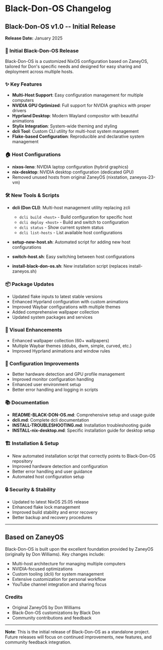 # Black-Don-OS Changelog

## Black-Don-OS v1.0 -- Initial Release

**Release Date:** January 2025

### 🎉 Initial Black-Don-OS Release

Black-Don-OS is a customized NixOS configuration based on ZaneyOS, tailored for Don's specific needs and designed for easy sharing and deployment across multiple hosts.

### ✨ Key Features

- **Multi-Host Support**: Easy configuration management for multiple computers
- **NVIDIA GPU Optimized**: Full support for NVIDIA graphics with proper drivers
- **Hyprland Desktop**: Modern Wayland compositor with beautiful animations
- **Stylix Integration**: System-wide theming and styling
- **dcli Tool**: Custom CLI utility for multi-host system management
- **Flake-based Configuration**: Reproducible and declarative system management

### 🏠 Host Configurations

- **nixos-leno**: NVIDIA laptop configuration (hybrid graphics)
- **nix-desktop**: NVIDIA desktop configuration (dedicated GPU)
- Removed unused hosts from original ZaneyOS (nixstation, zaneyos-23-vm)

### 🛠️ New Tools & Scripts

- **dcli (Don CLI)**: Multi-host management utility replacing zcli
  - `dcli build <host>` - Build configuration for specific host
  - `dcli deploy <host>` - Build and switch to configuration
  - `dcli status` - Show current system status
  - `dcli list-hosts` - List available host configurations

- **setup-new-host.sh**: Automated script for adding new host configurations
- **switch-host.sh**: Easy switching between host configurations
- **install-black-don-os.sh**: New installation script (replaces install-zaneyos.sh)

### 📦 Package Updates

- Updated flake inputs to latest stable versions
- Enhanced Hyprland configuration with custom animations
- Improved Waybar configurations with multiple themes
- Added comprehensive wallpaper collection
- Updated system packages and services

### 🎨 Visual Enhancements

- Enhanced wallpaper collection (60+ wallpapers)
- Multiple Waybar themes (ddubs, dwm, simple, curved, etc.)
- Improved Hyprland animations and window rules

### 🔧 Configuration Improvements

- Better hardware detection and GPU profile management
- Improved monitor configuration handling
- Enhanced user environment setup
- Better error handling and logging in scripts

### 📚 Documentation

- **README-BLACK-DON-OS.md**: Comprehensive setup and usage guide
- **dcli.md**: Complete dcli documentation
- **INSTALL-TROUBLESHOOTING.md**: Installation troubleshooting guide
- **INSTALL-nix-desktop.md**: Specific installation guide for desktop setup

### 🏗️ Installation & Setup

- New automated installation script that correctly points to Black-Don-OS repository
- Improved hardware detection and configuration
- Better error handling and user guidance
- Automated host configuration setup

### 🔒 Security & Stability

- Updated to latest NixOS 25.05 release
- Enhanced flake lock management
- Improved build stability and error recovery
- Better backup and recovery procedures

---

## Based on ZaneyOS

Black-Don-OS is built upon the excellent foundation provided by ZaneyOS (originally by Don Williams). Key changes include:

- Multi-host architecture for managing multiple computers
- NVIDIA-focused optimizations
- Custom tooling (dcli) for system management
- Extensive customization for personal workflow
- YouTube channel integration and sharing focus

### Credits

- Original ZaneyOS by Don Williams
- Black-Don-OS customizations by Black Don
- Community contributions and feedback

---

**Note**: This is the initial release of Black-Don-OS as a standalone project. Future releases will focus on continued improvements, new features, and community feedback integration.
